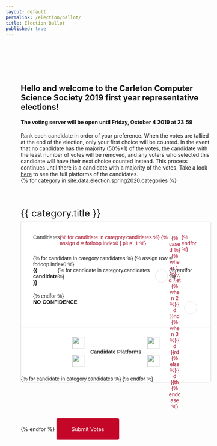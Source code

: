 ```yaml
---
layout: default
permalink: /election/ballot/
title: Election Ballot
published: true
---
```


<head>
  <style>
    #ballot_display {
        width: 100%;
        max-width: 920px;
        margin: 0 auto;
        padding: 80px 20px;
    }
    @media(min-width: 800px) {
        #ballot_display {
            padding: 80px 40px;
        }
    }
    #ballot_header {
    }
    .election_module_title {
        font-size: 180%;
        margin: 4rem 0 0.5rem 0;
    }
    .election_module {
        display: flex;
        flex-direction: column;
        box-shadow: 0 0 1px 1px #eee;
        width: 100%;
        margin-bottom: 2rem;
        background: #fff;
        border-radius: 4px;
        border: 1px solid #e3e3e3;
        font-family: 'Source Sans Pro', sans-serif;
    }
    .checkbox_container {
        flex: 1;
        padding: 2rem;
    }
    .candidate_labels {
        display: flex;
    }

    .checkbox_container .candidate {
        display: flex;
    }

    /* The input rows */
    .checkbox_container .row {
        display: flex;
        width: 100%;
    }

    /* The top row */
    .checkbox_container .top_axis {
        margin-bottom: 0.5rem;
        color: #a80925;
    }

    /* The candidate labels */
    .row .candidate, .row .candidate_holder {
        flex: 1;
        font-weight: 700;
        margin-bottom: 20px;
    }
    .row .candidate_holder {
        font-weight: 200;
        color: #333;
    }

    /* The input labels */
    .row .input_labels .label, .row .input_container .label {
        width: 4rem;
        height: 4rem;
        margin: 2px;
        text-align: center;
    }
    .radio_inputs .label {
        padding: 0.25rem;
    }
    .election_input_btn {
        width: 100%;
        height: 100%;
        border-radius: 50%;
        background: #fff;
        border: 1px solid #e3e3e3;
        cursor: pointer;
    }
    .election_input_btn.click {
        border: 0.5rem solid #C40729;
    }
    .election_input {
        position: absolute;
        top: 0;
        left: 0;
        z-index: -1000000;
        opacity: 0;
        visibility: hidden;
    }

    @media(min-width: 600px) {
        .row .input_labels .label, .row .input_container .label {
            width: 3rem;
            height: 3rem;
        } 
    }
    @media(min-width: 800px) {
        .row .input_labels .label, .row .input_container .label {
            width: 2rem;
            height: 2rem;
        } 
    }

    .checkbox_container .radio_inputs, .checkbox_container .input_labels {
        display: flex;
    }

    .election_module input {
        margin: 0;
    }


    .platform_header {
        font-size: 100%;
        font-weight: 700;
        text-align: center;
        padding: 1rem;
        border-top: 1px solid #eee;
        color: #313130;
        
        display: flex;
        justify-content: center;
        transition: color .2s ease;
        cursor: pointer;
    }
    .platform_header .text {
        display: flex;
        flex-direction: column;
        justify-content: center;
    }
    .platform_header .svg {
        width: 32px;
        height: 32px;
        padding: 8px;
        margin: 0 0.5rem;
        display: flex;
    }
    .platform_header.click {
        border-bottom: 1px solid #eee;
    }
    .platform_header:hover {
        color: #a80925;
    }

    .platform_header .svg_holder > .svg:nth-child(2), .platform_header.click .svg_holder > .svg:nth-child(1) {
        display: none;
    }
    .platform_header.click .svg_holder > .svg:nth-child(2) {
        display: flex;
    }
    .election_platform {
        display: none;
        padding: 1rem 1rem;
        border-bottom: 1px solid #eee;
    }
    .platform_header.click ~ .election_platform {
        display: block;
    }
    .platform_title {
        color: #a80925;
        font-weight: 700;
    }


    #client-error {
        display: none;
        color: red;
        font-size: 120%;
    }
    #client-error.active {
        display: block;
    }

    .serialize {
        background: #C40729;
        color: #fff;
        border-radius: 4px;
        padding: 20px 40px;
        display: inline-block;
        margin-top: 4rem;
        cursor: pointer;
    }



    #ballot_display #ballot_closing, #ballot_display #ballot_closing_error {
        display: none;
    }
    #ballot_display.voted #ballot_header, #ballot_display.voted .election_module_title, #ballot_display.voted .election_module {
        display: none;
    }
    #ballot_display.error #ballot_header, #ballot_display.error .election_module_title, #ballot_display.error .election_module {
        display: none;
    }
    #ballot_display.voted .serialize, #ballot_display.error .serialize {
        display: none;
    }
    #ballot_display.voted #ballot_closing, #ballot_display.error #ballot_closing_error {
        display: block;
    }
  </style>
</head>
<div id="ballot_display">
    <div id='ballot_header'>
        <div><h2>Hello and welcome to the Carleton Computer Science Society 2019 first year representative elections!</h2></div>
        <div><h4>The voting server will be open until Friday, October 4 2019 at 23:59</h4></div>
        <div>Rank each candidate in order of your preference. When the votes are tallied at the end of the election, only your first choice will be counted. In the event that no candidate has the majority (50%+1) of the votes, the candidate with the least number of votes will be removed, and any voters who selected this candidate will have their next choice counted instead. This process continues until there is a candidate with a majority of the votes. Take a look <a href="https://ccss.carleton.ca/community/news/blog/First-Year-Rep-2019-Elections/">here</a> to see the full platforms of the candidates.</div>
    </div>
    <div id='ballot_closing'>
        <div><h2 id='ballot_closing_statement'>Thank you for voting!</h2></div>
    </div>
    <div id='ballot_closing_error'>
        <div><h2>The voting server responded with an error.</h2></div>
    </div>
    {% for category in site.data.election.spring2020.categories %}
        <div class='election_module_title'>{{ category.title }}</div>
        <div class='election_module' data-election='{{ category.title }}'>
            <div class='checkbox_container'>
                <div class='row top_axis'>
                    <div class='candidate_holder'>Candidates</div>
                    <div class='input_labels'>
                        {% for candidate in category.candidates %}
                            {% assign d = forloop.index0 | plus: 1 %}
                            <div class='label'>{% case d %}
                                {% when 1 %}{{ d }}st
                                {% when 2 %}{{ d }}nd
                                {% when 3 %}{{ d }}rd
                                {% else %}{{ d }}th
                            {% endcase %}</div>
                        {% endfor %}
                    </div>
                </div>
                <div class='candidate_row_container'>
                    {% for candidate in category.candidates %}
                        {% assign row = forloop.index0 %}
                        <div class='row candidate_row'>
                            <div class='candidate'>{{ candidate }}</div>
                            <div class='input_container'>
                                <div class='radio_inputs election_input_row'>
                                    {% for candidate in category.candidates %}
                                    <div class='label'>
                                        <div class='election_input_btn election_candidate_input_btn'></div>
                                        <input type='radio' class='election_input election_candidate_input' data-col='{{forloop.index0}}' data-row='{{row}}'/>
                                    </div>
                                    {% endfor %}
                                </div>
                            </div>
                        </div>
                    {% endfor %}
                </div>
                <div class='row'>
                    <div class='candidate'>NO CONFIDENCE</div>
                    <div class='input_container'>
                        <div class='radio_inputs election_input_row'>
                            <div class='label'>
                                <div class='election_input_btn election_no_confidence_btn'></div>
                                <input type='radio' class='election_input election_no_confidence' data-value='no_confidence' data-col='-1'/>
                            </div>
                        </div>
                    </div>
                </div>
            </div>
            <div class='election_platforms'>
                <div class='platform_header'>
                    <div class='svg_holder'>
                        <img class='svg' src='{{ site.baseurl }}/images/svg/sort-down.svg'/>
                        <img class='svg' src='{{ site.baseurl }}/images/svg/sort-up.svg'/>
                    </div>
                    <div class='text'>Candidate Platforms</div>
                    <div class='svg_holder'>
                        <img class='svg' src='{{ site.baseurl }}/images/svg/sort-down.svg'/>
                        <img class='svg' src='{{ site.baseurl }}/images/svg/sort-up.svg'/>
                    </div>
                </div>
                {% for candidate in category.candidates %}
                    <div class='election_platform'>
                        <div class='platform_title'>{{candidate}}</div>
                        <div class='platform_description'>{{ site.data.election.fall2019.candidates[candidate].platform }}</div>
                    </div>
                {% endfor %}
            </div>
        </div>
    {% endfor %}
    <div id='client-error'>ERROR: The inputs are not valid</div>
    <div class='serialize'>
        Submit Votes
    </div>
</div>

<!-- Toggles the platform headers-->
<script>

    function initPlatformHeaders(){
        let parent = document.getElementsByClassName('platform_header');
        let len = parent.length;

        for(var a = 0; a < len; a++){
            parent[a].addEventListener('click', function(){
                this.classList.toggle('click');
            });
        }
    }
    initPlatformHeaders();

    function shuffle(array) {
        var currentIndex = array.length, temporaryValue, randomIndex;

        // While there remain elements to shuffle...
        while (0 !== currentIndex) {

            // Pick a remaining element...
            randomIndex = Math.floor(Math.random() * currentIndex);
            currentIndex -= 1;

            // And swap it with the current element.
            temporaryValue = array[currentIndex];
            array[currentIndex] = array[randomIndex];
            array[randomIndex] = temporaryValue;
        }

        return array;
    }
</script>

<!-- Restricts the inputs to one per column/row -->
<script>
    function initSerialBtns(){
        let parent = document.getElementsByClassName('serialize');
        let len = parent.length;
        for(var a = 0; a < len; a++){
            parent[a].addEventListener('click', function(){
                serializeModules();
            });
        }
    }

    function initInputManagers(){
        let parent = document.getElementsByClassName('election_candidate_input_btn');
        let len = parent.length;

        for(var a = 0; a < len; a++){
            parent[a].addEventListener('click', function(){
                //Find the parent checkbox_container
                container = findParentByClass('checkbox_container', this, 0);
                let radioBtn = this.parentNode.getElementsByClassName('election_candidate_input')[0];

                if(container == null)
                    return;

                // Unset the no confidence votes
                let inputs = container.getElementsByClassName('election_no_confidence');
                let inputLen = inputs.length;
                for(var a = 0; a < inputLen; a++){
                    inputs[a].checked = false;
                    inputs[a].parentNode.getElementsByClassName('election_input_btn')[0].classList.toggle('click', false);
                }

                // Validate the inputs
                inputs = container.getElementsByClassName('election_candidate_input');
                inputLen = inputs.length;
                let rowLen = Math.sqrt(inputLen);

                let currentCol = parseInt(radioBtn.dataset.col);
                let currentRow = parseInt(radioBtn.dataset.row);
                
                /*
                    CLEARS INPUTS VERTICALLY
                    Disable if you want to disable vertical clearing
                */
                for(var b = 0; b < rowLen; b++){
                    let targetInput = inputs[parseInt(radioBtn.dataset.col) + rowLen * b];
                    targetInput.checked = false;
                    targetInput.parentNode.getElementsByClassName('election_input_btn')[0].classList.toggle('click', false);
                }


                /*
                    CLEARS INPUTS HORIZONTALLY
                    Disable if you want to disable horizontal clearing
                */
                for(var b = currentRow * rowLen; b < currentRow * rowLen + rowLen; b++){
                    let targetInput = inputs[b];
                    inputs[b].checked = false;
                    targetInput.parentNode.getElementsByClassName('election_input_btn')[0].classList.toggle('click', false);
                }

                this.classList.toggle('click');
                radioBtn.checked = this.classList.contains('click');
            });
        }
        initSerialBtns();

        parent = document.getElementsByClassName('election_no_confidence_btn');
        len = parent.length;

        for(var a = 0; a < len; a++){
            parent[a].addEventListener('click', function(){
                let radioBtn = this.parentNode.getElementsByClassName('election_no_confidence')[0];
                this.classList.toggle('click');
                radioBtn.checked = this.classList.contains('click');

                if(radioBtn.checked === true){
                    container = findParentByClass('checkbox_container', this, 0);
                    let inputs = container.getElementsByClassName('election_candidate_input');
                    let inputLen = inputs.length;
                    for(var a = 0; a < inputLen; a++){
                        let targetInput = inputs[a];
                        targetInput.checked = false;
                        targetInput.parentNode.getElementsByClassName('election_input_btn')[0].classList.toggle('click', false);
                    }
                }
            });
        }
    }

    // Recursively finds the parent element with the target class
    function findParentByClass(targetClass, ele, limit, callback){
        if(ele.classList.contains(targetClass) === true){
            return ele;
        }else if(ele.parentNode !== undefined && limit < 10)
            return findParentByClass(targetClass, ele.parentNode, limit + 1, callback)
        else
            return null;
    }

    function initRandomization(callback){
        let parent = document.getElementsByClassName('candidate_row_container');
        let len = parent.length;

        for(var a = 0; a < len; a++){
            for (var i = parent[a].children.length; i >= 0; i--) {
                parent[a].appendChild(parent[a].children[Math.random() * i | 0]);
            }
        }

        for(var a = 0; a < len; a++){
            let inputs = parent[a].getElementsByClassName('election_candidate_input');
            let inputLen = inputs.length;
            let rowLen = Math.sqrt(inputLen);
            for(var b = 0; b < inputLen; b++){
                inputs[b].dataset.row = Math.floor(b / rowLen);
                inputs[b].dataset.col = Math.floor(b % rowLen);
            }
        }

        callback();
    }
    initRandomization(initInputManagers);
</script>

<!-- Serializes the input fields -->
<script>
    function toggleError(status){
        document.getElementById('client-error').classList.toggle('active', status);
    }

    // Serializes the inputs into the election object
    function serializeModules(){
        let parent = document.getElementsByClassName('election_module');
        let len = parent.length;

        let election = {};
        for(var a = 0; a < len; a++){
            let currElection = parent[a].dataset.election;
            election[currElection] = {};

            let inputs = parent[a].getElementsByClassName('election_input');
            let inputLen = inputs.length;
            let rowLen = Math.sqrt(inputLen);

            // Initialize the rows
            for(var b = 0; b < rowLen; b++){
                election[currElection][b] = null;
            }
            
            // Set the column values
            for(var b = 0; b < inputs.length; b++){
                if(inputs[b].checked){
                    let candidate = findParentByClass('row', inputs[b], 0);
                    candidate = candidate.getElementsByClassName('candidate')[0];

                    // election : category : ranking = name
                    election[currElection][parseInt(inputs[b].dataset.col) + 1] = candidate.innerHTML;
                }
            }
        }

        // Quick validation of the election object
        for(var a = 0; a < len; a++){
            let currElection = parent[a].dataset.election;
            let keys = Object.keys(election[currElection]);
            let keyLen = keys.length;
            for(var b = 0; b < keyLen; b++){
                // None of the options can be null
                if(b != 0 && election[currElection][keys[b]] == null){
                    return toggleError(true);
                } else if(b == 0 && election[currElection][keys[b]] !== null){
                    break;
                }
            }
        }

        toggleError(false);
        console.log("THIS ELECTION DATA IS VALID");

        sendData(election, '{{ site.data.election.fall2019.votesURL }}', function(err, response, responseText){
            console.log("THIS IS THE SEND DATA CALLBACK");
            console.log(err);
            console.log(response);

            if(err){ // Handle the error
                document.getElementById('ballot_display').classList.toggle('error');
            } else {
                document.getElementById('ballot_display').classList.toggle('voted');
                document.getElementById('ballot_closing_statement').innerHTML = responseText;
            }
        });
    }
</script>

<script>
    // Response Reading
    function readBody(xhr) {
        var data;
        if (!xhr.responseType || xhr.responseType === "text") {
            data = xhr.responseText;
        } else if (xhr.responseType === "document") {
            data = xhr.responseXML;
        } else {
            data = xhr.response;
        }
        return data;
    }

    function getParameterByName(name, url) {
        if (!url) url = window.location.href;
        name = name.replace(/[\[\]]/g, '\\$&');
        var regex = new RegExp('[?&]' + name + '(=([^&#]*)|&|#|$)'),
            results = regex.exec(url);
        if (!results) return null;
        if (!results[2]) return '';
        return decodeURIComponent(results[2].replace(/\+/g, ' '));
    }

    // Form sending, set encode = true to stringify JSON
    function sendData(data, url, callback) {
        console.log("SENDING DATA");
        var XHR = new XMLHttpRequest();
        var urlEncodedData = JSON.stringify({
            scs_key: getParameterByName('x'),
            vote: data,
        });
        var urlEncodedDataPairs = [];
        var name;
    
        XHR.onreadystatechange = function() {
            if (XHR.readyState == 4) {
                try {
                    return callback(null, XHR, readBody(XHR));
                } catch(err){
                    return callback("ERROR IN POST REQUEST");
                }
            }
        }
    
        // Define what happens on successful data submission
        XHR.addEventListener('load', function(event) {

        });

        
    
        // Define what happens in case of error
        XHR.addEventListener('error', function(event) {

        });
    
        // Set up our request
        XHR.open('POST', url);
    
        // Add the required HTTP header for form data POST requests
        XHR.setRequestHeader('Content-Type', 'application/json');
    
        console.log(urlEncodedData);
        
        // Finally, send our data.
        XHR.send(urlEncodedData);
    }
</script>
